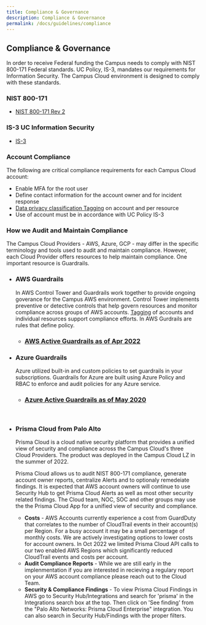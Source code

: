 ```yaml
---
title: Compliance & Governance
description: Compliance & Governance
permalink: /docs/guidelines/compliance
---
```


## Compliance & Governance
In order to receive Federal funding the Campus needs to comply with NIST 800-171 Federal standards.  UC Policy, IS-3, mandates our requirements for Information Security. The Campus Cloud environment is designed to comply with these standards.

### NIST 800-171
* [NIST 800-171 Rev 2](https://csrc.nist.gov/publications/detail/sp/800-171/rev-2/final)

### IS-3 UC Information Security
* [IS-3](https://security.ucop.edu/policies/it-policies.html)

### Account Compliance
The following are critical compliance requirements for each Campus Cloud account:
- Enable MFA for the root user
- Define contact information for the account owner and for incident response
- [Data privacy classification Tagging](tagging) on account and per resource
- Use of account must be in accordance with UC Policy IS-3

### How we Audit and Maintain Compliance

The Campus Cloud Providers - AWS, Azure, GCP - may differ in the specific terminology and tools used to audit and maintain compliance. However, each Cloud Provider offers resources to help maintain compliance.  One important resource is Guardrails.  

* ### AWS Guardrails
    In AWS Control Tower and  Guardrails work together to provide ongoing goverance for the Campus AWS environment. Control Tower implements preventive or detective controls that help govern resources and monitor compliance across groups of AWS accounts.  [Tagging](/campus-cloud-docs/glossary/#tags) of accounts and individual resources support compliance efforts. In AWS Gurdrails are rules that define policy. 
    
    * ### [AWS Active Guardrails as of Apr 2022](guardrails.aws)


* ### Azure Guardrails
    Azure utilized built-in and custom policies to set guardrails in your subscriptions. Guardrails for Azure are built using Azure Policy and RBAC to enforce and audit policies for any Azure service.
    
    * ### [Azure Active Guardrails as of May 2020](guardrails.azure)

<br>

* ### Prisma Cloud from Palo Alto
    Prisma Cloud is a cloud native security platform that provides a unified view of security and compliance across the Campus Cloud's three Cloud Providers.  The product was deployed in the Campus Cloud LZ in the summer of 2022.
    
    Prisma Cloud allows us to audit NIST 800-171 compliance, generate account owner reports, centralize Alerts and to optionaly remedeiate findings. It is expected that AWS account owners will continue to use Security Hub to get Prisma Cloud Alerts as well as most other security related findings. The Cloud team, NOC, SOC and other groups may use the the Prisma Cloud App for a unified view of security and compliance.
     
     * **Costs** - AWS Accounts currently experience a cost from GuardDuty that correlates to the number of CloudTrail events in their account(s) per Region. For a busy account it may be a small percentage of monthly costs.  We are actively investigating options to lower costs for account owners. In Oct 2022 we limited Prisma Cloud API calls to our two enabled AWS Regions which significantly reduced CloudTrail events and costs per account.
     * **Audit Compliance Reports** - While we are still early in the implenmentation if you are interested in recieving a regulary report on your AWS account compliance please reach out to the Cloud Team.
     * **Security & Compliance Findings** - To view Prisma Cloud Findings in AWS go to Security Hub/Integrations and search for 'prisma' in the Integrations search box at the top. Then click on 'See finding' from the "Palo Alto Networks: Prisma Cloud Enterprise" integration.  You can also search in Security Hub/Findings with the proper filters.

